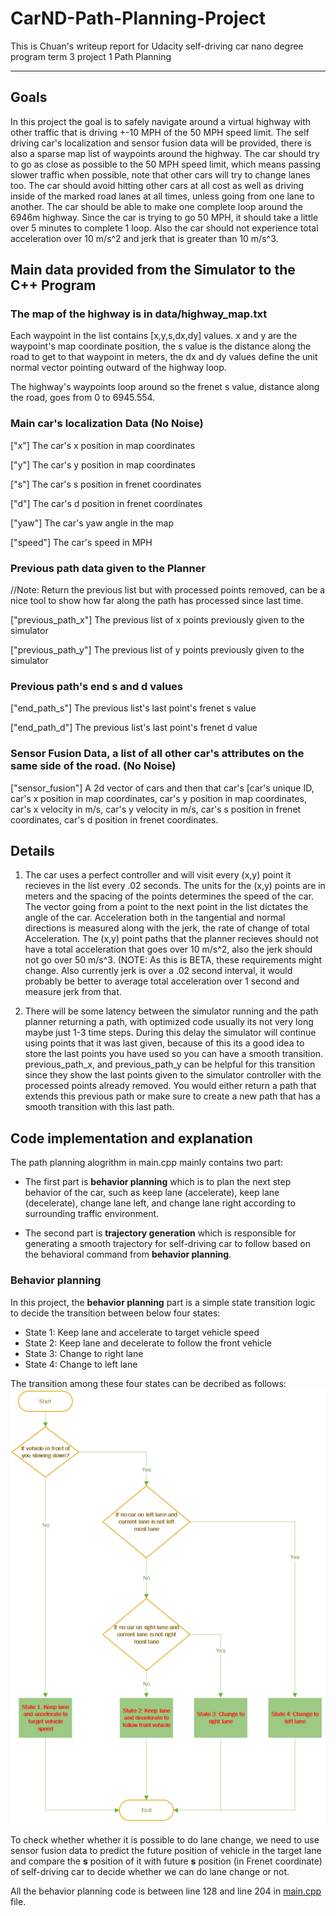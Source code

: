 # CarND-Path-Planning-Project
This is Chuan's writeup report for Udacity self-driving car nano degree program term 3 project 1 Path Planning

---
[//]: # (Image References)

[image1]: ./BehaviorPlanning.png "BehaviorPlanning"

## Goals
In this project the goal is to safely navigate around a virtual highway with other traffic that is driving +-10 MPH of the 50 MPH speed limit. The self driving car's localization and sensor fusion data will be provided, there is also a sparse map list of waypoints around the highway. The car should try to go as close as possible to the 50 MPH speed limit, which means passing slower traffic when possible, note that other cars will try to change lanes too. The car should avoid hitting other cars at all cost as well as driving inside of the marked road lanes at all times, unless going from one lane to another. The car should be able to make one complete loop around the 6946m highway. Since the car is trying to go 50 MPH, it should take a little over 5 minutes to complete 1 loop. Also the car should not experience total acceleration over 10 m/s^2 and jerk that is greater than 10 m/s^3.

## Main data provided from the Simulator to the C++ Program

### The map of the highway is in data/highway_map.txt
Each waypoint in the list contains  [x,y,s,dx,dy] values. x and y are the waypoint's map coordinate position, the s value is the distance along the road to get to that waypoint in meters, the dx and dy values define the unit normal vector pointing outward of the highway loop.

The highway's waypoints loop around so the frenet s value, distance along the road, goes from 0 to 6945.554.

### Main car's localization Data (No Noise)

["x"] The car's x position in map coordinates

["y"] The car's y position in map coordinates

["s"] The car's s position in frenet coordinates

["d"] The car's d position in frenet coordinates

["yaw"] The car's yaw angle in the map

["speed"] The car's speed in MPH

### Previous path data given to the Planner

//Note: Return the previous list but with processed points removed, can be a nice tool to show how far along
the path has processed since last time. 

["previous_path_x"] The previous list of x points previously given to the simulator

["previous_path_y"] The previous list of y points previously given to the simulator

### Previous path's end s and d values 

["end_path_s"] The previous list's last point's frenet s value

["end_path_d"] The previous list's last point's frenet d value

### Sensor Fusion Data, a list of all other car's attributes on the same side of the road. (No Noise)

["sensor_fusion"] A 2d vector of cars and then that car's [car's unique ID, car's x position in map coordinates, car's y position in map coordinates, car's x velocity in m/s, car's y velocity in m/s, car's s position in frenet coordinates, car's d position in frenet coordinates. 

## Details

1. The car uses a perfect controller and will visit every (x,y) point it recieves in the list every .02 seconds. The units for the (x,y) points are in meters and the spacing of the points determines the speed of the car. The vector going from a point to the next point in the list dictates the angle of the car. Acceleration both in the tangential and normal directions is measured along with the jerk, the rate of change of total Acceleration. The (x,y) point paths that the planner recieves should not have a total acceleration that goes over 10 m/s^2, also the jerk should not go over 50 m/s^3. (NOTE: As this is BETA, these requirements might change. Also currently jerk is over a .02 second interval, it would probably be better to average total acceleration over 1 second and measure jerk from that.

2. There will be some latency between the simulator running and the path planner returning a path, with optimized code usually its not very long maybe just 1-3 time steps. During this delay the simulator will continue using points that it was last given, because of this its a good idea to store the last points you have used so you can have a smooth transition. previous_path_x, and previous_path_y can be helpful for this transition since they show the last points given to the simulator controller with the processed points already removed. You would either return a path that extends this previous path or make sure to create a new path that has a smooth transition with this last path.

## Code implementation and explanation

The path planning alogrithm in main.cpp mainly contains two part:

* The first part is **behavior planning** which is to plan the next step behavior of the car, such as keep lane (accelerate), keep lane (decelerate), change lane left, and change lane right according to surrounding traffic environment.

* The second part is **trajectory generation** which is responsible for generating a smooth trajectory for self-driving car to follow based on the behavioral command from **behavior planning**.

### Behavior planning

In this project, the **behavior planning** part is a simple state transition logic to decide the transition between below four states:

* State 1: Keep lane and accelerate to target vehicle speed
* State 2: Keep lane and decelerate to follow the front vehicle
* State 3: Change to right lane
* State 4: Change to left lane

The transition among these four states can be decribed as follows:
  ![alt text][image1]
  
To check whether whether it is possible to do lane change, we need to use sensor fusion data to predict the future position of vehicle in the target lane and compare the **s** position of it with future **s** position (in Frenet coordinate) of self-driving car to decide whether we can do lane change or not.

All the behavior planning code is between line 128 and line 204 in [main.cpp](https://github.com/GitHubChuanYu/T3Project1_PathPlanning/blob/master/src/main.cpp) file.
